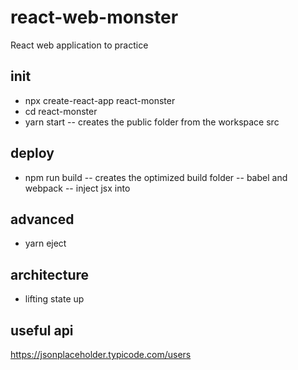 # react-web-monster
React web application to practice

## init
- npx create-react-app react-monster
- cd react-monster
- yarn start
-- creates the public folder from the workspace src

## deploy
- npm run build
-- creates the optimized build folder
-- babel and webpack
-- inject jsx <app> into <div id=root>

## advanced
- yarn eject

## architecture
- lifting state up

## useful api
https://jsonplaceholder.typicode.com/users